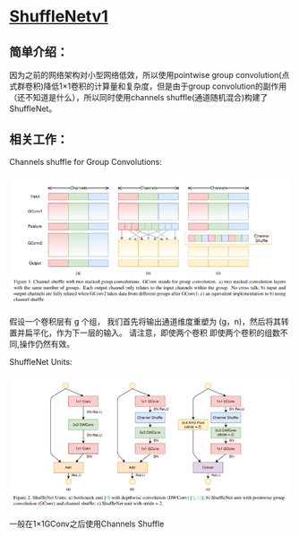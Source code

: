 # [ShuffleNetv1](https://arxiv.org/pdf/1707.01083v2.pdf)

## 简单介绍：

因为之前的网络架构对小型网络低效，所以使用pointwise group convolution(点式群卷积)降低1×1卷积的计算量和复杂度，但是由于group convolution的副作用（还不知道是什么），所以同时使用channels shuffle(通道随机混合)构建了ShuffleNet。

## 相关工作：

Channels shuffle for Group Convolutions:

![image-20230725204354373](ShuffleNet.assets/image-20230725204354373.png)

假设一个卷积层有 g 个组，
我们首先将输出通道维度重塑为 (g，n)，然后将其转置并扁平化，作为下一层的输入。
请注意，即使两个卷积
即使两个卷积的组数不同,操作仍然有效。

ShuffleNet Units:

![image-20230727153844843](ShuffleNet.assets/image-20230727153844843.png)

一般在1×1GConv之后使用Channels Shuffle

